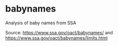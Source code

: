 # babynames
Analysis of baby names from SSA


Source: https://www.ssa.gov/oact/babynames/ and https://www.ssa.gov/oact/babynames/limits.html